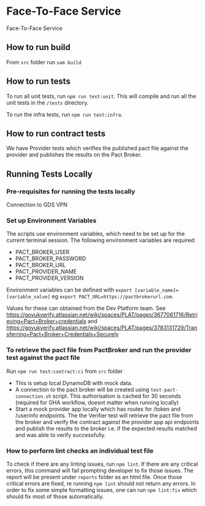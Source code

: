 # Face-To-Face Service 

Face-To-Face Service

## How to run build

From `src` folder run `sam build` 

## How to run tests

To run all unit tests, run `npm run test:unit`. This will compile and run all the unit tests in the `/tests` directory.

To run the infra tests, run `npm run test:infra`.

## How to run contract tests

We have Provider tests which verifies the published pact file against the provider and publishes the results on the Pact Broker.
## Running Tests Locally
### Pre-requisites for running the tests locally

Connection to GDS VPN

### Set up Environment Variables
The scripts use environment variables, which need to be set up for the current terminal session.
The following environment variables are required:
- PACT_BROKER_USER
- PACT_BROKER_PASSWORD
- PACT_BROKER_URL
- PACT_PROVIDER_NAME
- PACT_PROVIDER_VERSION

Environment variables can be defined with `export [variable_name]=[variable_value]` eg `export PACT_URL=https://pactbrokerurl.com`.

Values for these can obtained from the Dev Platform team. See https://govukverify.atlassian.net/wiki/spaces/PLAT/pages/3677061716/Retrieving+Pact+Broker+credentials and https://govukverify.atlassian.net/wiki/spaces/PLAT/pages/3783131729/Transferring+Pact+Broker+Credentials+Securely

### To retrieve the pact file from PactBroker and run the provider test against the pact file
Run `npm run test:contract:ci` from `src` folder<br>

- This is setup local DynamoDB with mock data.
- A connection to the pact broker will be created using `test-pact-connection.sh` script. This authorisation is cached for 30 seconds (required for GHA workflow, doesnt matter when running locally)
- Start a mock provider app locally which has routes for /token and /userinfo endpoints.
The the Verifier test will retrieve the pact file from the broker and verify the contract against the provider app api endpoints and publish the results to the broker i.e. if the expected results matched and was able to verify successfully.

### How to perform lint checks an individual test file

To check if there are any linting issues, run `npm lint`. If there are any critical errors, this command 
will fail prompting developer to fix those issues. The report will be present under `reports` folder as an
html file. Once those critical errors are fixed, re running `npm lint` should not return any errors.
In order to fix some simple formatting issues, one can run `npm lint:fix` which should fix most of those automatically.
